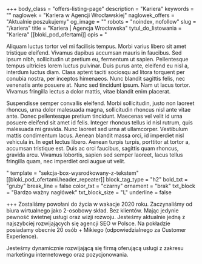 +++
body_class = "offers-listing-page"
description = "Kariera"
keywords = ""
naglowek = "Kariera w Agencji Wrocławskiej"
naglowek_offers = "Aktualnie poszukujemy"
og_image = ""
robots = "noindex, nofollow"
slug = "/kariera"
title = "Kariera | Agencja Wrocławska"
tytul_do_listowania = "Kariera"
[[bloki_pod_ofertami]]
opis = "<p>Aliquam luctus tortor vel mi facilisis tempus. Morbi varius libero sit amet tristique eleifend. Vivamus dapibus accumsan mauris in faucibus. Sed ipsum nibh, sollicitudin ut pretium eu, fermentum ut sapien. Pellentesque tempus ultricies lorem luctus pulvinar. Duis purus ante, eleifend eu nisl a, interdum luctus diam. Class aptent taciti sociosqu ad litora torquent per conubia nostra, per inceptos himenaeos. Nunc blandit sagittis felis, nec venenatis ante posuere at. Nunc sed tincidunt ipsum. Nam ut lacus tortor. Vivamus fringilla lectus a dolor mattis, vitae blandit enim placerat.</p><p>Suspendisse semper convallis eleifend. Morbi sollicitudin, justo non laoreet rhoncus, urna dolor malesuada magna, sollicitudin rhoncus nisl ante vitae ante. Donec pellentesque pretium tincidunt. Maecenas vel velit id urna posuere eleifend sit amet id felis. Integer rhoncus tellus id nisl rutrum, quis malesuada mi gravida. Nunc laoreet sed urna at ullamcorper. Vestibulum mattis condimentum lacus. Aenean blandit massa orci, id imperdiet nisl vehicula in. In eget lectus libero. Aenean turpis turpis, porttitor at tortor a, accumsan tristique est. Duis ac orci faucibus, sagittis quam rhoncus, gravida arcu. Vivamus lobortis, sapien sed semper laoreet, lacus tellus fringilla quam, nec imperdiet orci augue ut velit.</p>"
template = "sekcja-box-wysrodkowany-z-tekstem"
[[bloki_pod_ofertami.header_repeater]]
block_tag_type = "h2"
bold_txt = "gruby"
break_line = false
color_txt = "czarny"
ornament = "brak"
txt_block = "Bardzo ważny nagłówek"
txt_block_size = "L"
underline = false

+++
Zostaliśmy powołani do życia w wakacje 2020 roku. Zaczynaliśmy od biura wirtualnego jako 2-osobowy skład. Bez klientów. Mając jedynie pewność świetnej usługi oraz wizji rozwoju. Jesteśmy aktualnie jedną z najszybciej rozwijających się agencji SEO w Polsce. Na pokładzie posiadamy obecnie 20 osób + Mikiego (odpowiedzialnego za Customer Experience). 

Jesteśmy dynamicznie rozwijającą się firmą oferującą usługi z zakresu marketingu internetowego oraz pozycjonowania.